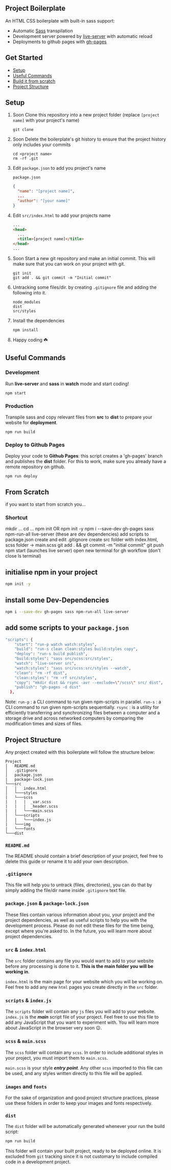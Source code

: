 ## Project Boilerplate

An HTML CSS boilerplate with built-in sass support:

- Automatic [Sass](https://sass-lang.com/) transpilation
- Development server powered by [live-server](https://www.npmjs.com/package/live-server) with automatic reload
- Deployments to github pages with [gh-pages](https://www.npmjs.com/package/gh-pages)

## Get Started

- [Setup](#setup)
- [Useful Commands](#useful-commands)
- [Build it from scratch](#from-scratch)
- [Project Structure](#project-structure)

## Setup

1. Soon Clone this repository into a new project folder (replace `[project name]` with your project's name)

   ```
   git clone
   ```

1. Soon Delete the boilerplate's git history to ensure that the project history only includes your commits

   ```
   cd <project name>
   rm -rf .git
   ```

1. Edit `package.json` to add you project's name

   `package.json`

   ```json
   {
     "name": "[project name]",
     ...
     "author": "[your name]"
   }
   ```

1. Edit `src/index.html` to add your projects name

   ```html
   ...
   <head>
     ...
     <title>[project name]</title>
   </head>
   ...
   ```

1. Soon Start a new git repository and make an initial commit. This will make sure that you can work on your project with git.

   ```
   git init
   git add . && git commit -m "Initial commit"
   ```

1. Untracking some files/dir. by creating `.gitignore` file and adding the following into it.

   ```
   node_modules
   dist
   src/styles
   ```

1. Install the dependencies

   ```
   npm install
   ```

1. Happy coding ☘️

## Useful Commands

### Development

Run **live-server** and **sass** in **watch** mode and start coding!

```
npm start
```

### Production

Transpile sass and copy relevant files from **src** to **dist** to prepare your website for **deployment**.

```
npm run build
```

### Deploy to Github Pages

Deploy your code to **Github Pages**: this script creates a 'gh-pages' branch and publishes the **dist** folder. For this to work, make sure you already have a remote repository on github.

```
npm run deploy
```

## From Scratch

if you want to start from scratch you...

### Shortcut
mkdir ...
cd ...
npm init OR npm init -y
npm i --save-dev gh-pages sass npm-run-all live-server (these are dev dependencies)
add scripts to package.json
create and edit .gitignore
create src folder with index.html, scss folder →  main.scss
git add . && git commit -m "initial commit"
git push
npm start (launches live server)
open new terminal for gh workflow (don't close ls terminal)

## initialise npm in your project

```bash
npm init -y
```

## install some Dev-Dependencies

```bash
npm i --save-dev gh-pages sass npm-run-all live-server
```

## add some scripts to your `package.json`

```bash
"scripts": {
    "start": "run-p watch watch:styles",
    "build": "run-s clean clean:styles build:styles copy",
    "deploy": "run-s build publish",
    "build:styles": "sass src/scss:src/styles",
    "watch": "live-server src",
    "watch:styles": "sass src/scss:src/styles --watch",
    "clean": "rm -rf dist",
    "clean:styles": "rm -rf src/styles",
    "copy": "mkdir dist && rsync -avr --exclude=\"/scss\" src/ dist",
    "publish": "gh-pages -d dist"
  },
```

Note:
`run-p` : a CLI command to run given npm-scripts in parallel.
`run-s` : a CLI command to run given npm-scripts sequentially.
`rsync` : is a utility for efficiently transferring and synchronizing files between a computer and a storage drive and across networked computers by comparing the modification times and sizes of files.

## Project Structure

Any project created with this boilerplate will follow the structure below:

```
Project
│   README.md
│   .gitignore
│   package.json
|   package-lock.json
└───src
│   │   index.html
│   └───styles
|   └───scss
|   |   |  _var.scss
|   |   |  _header.scss
|   |   └───main.scss
│   └───scripts
│   |   └───index.js
|   └───img
|   └───fonts
└───dist
```

### `README.md`

The README should contain a brief description of your project, feel free to delete this guide or rename it to add your own description.

### `.gitignore`

This file will help you to untrack (files, directories), you can do that by simply adding the file/dir name inside `.gitignore` text file.

### `package.json` & `package-lock.json`

These files contain various information about you, your project and the project dependencies, as well as useful scripts to help you with the development process. Please do not edit these files for the time being, except where you're asked to. In the future, you will learn more about project dependencies.

### `src` & `index.html`

The `src` folder contains any file you would want to add to your website before any processing is done to it. **This is the main folder you will be working in**.

`index.html` is the main page for your website which you will be working on. Feel free to add any new `html` pages you create directly in the `src` folder.

### `scripts` & `index.js`

The `scripts` folder will contain any `js` files you will add to your website. `index.js` is the _**main**_ script file of your project. Feel free to use this file to add any JavaScript that you want to experiment with. You will learn more about JavaScript in the browser very soon 😉.

### `scss` & `main.scss`

The `scss` folder will contain any `scss`. In order to include additional styles in your project, you must import them to `main.scss`.

`main.scss` is your style _**entry point**_. Any other `scss` imported to this file can be used, and any styles written directly to this file will be applied.

### `images` and `fonts`

For the sake of organization and good project structure practices, please use these folders in order to keep your images and fonts respectively.

### `dist`

The `dist` folder will be automatically generated whenever your run the build script:

```bash
npm run build
```

This folder will contain your built project, ready to be deployed online. It is excluded from `git` tracking since it is not customary to include compiled code in a development project.

